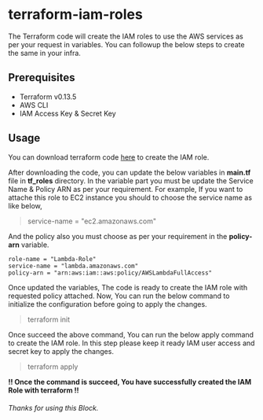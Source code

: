 # terraform-iam-roles

The Terraform code will create the IAM roles to use the AWS services as per your request in variables. You can followup the below steps to create the same in your infra.

## Prerequisites
- Terraform v0.13.5
- AWS CLI
- IAM Access Key & Secret Key

## Usage

You can download terraform code [here](https://github.com/TechyCloud/terraform-iam-roles/archive/main.zip) to create the IAM role.

After downloading the code, you can update the below variables in **main.tf** file in **tf_roles** directory. In the variable part you must be update the Service Name & Policy ARN as per your requirement. For example, If you want to attache this role to EC2 instance you should to choose the service name as like below,

> service-name = "ec2.amazonaws.com"

And the policy also you must choose as per your requirement in the **policy-arn** variable.

```
role-name = "Lambda-Role"
service-name = "lambda.amazonaws.com"
policy-arn = "arn:aws:iam::aws:policy/AWSLambdaFullAccess"
```

Once updated the variables, The code is ready to create the IAM role with requested policy attached. Now, You can run the below command to initialize the configuration before going to apply the changes.

> terraform init

Once succeed the above command, You can run the below apply command to create the IAM role. In this step please keep it ready IAM user access and secret key to apply the changes.   

> terraform apply


**!! Once the command is succeed, You have successfully created the IAM Role with terraform !!**

###### Thanks for using this Block.
